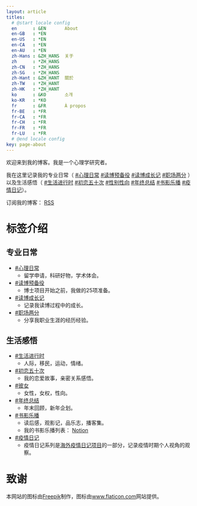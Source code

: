 ```yaml
---
layout: article
titles:
  # @start locale config
  en      : &EN       About
  en-GB   : *EN
  en-US   : *EN
  en-CA   : *EN
  en-AU   : *EN
  zh-Hans : &ZH_HANS  关于
  zh      : *ZH_HANS
  zh-CN   : *ZH_HANS
  zh-SG   : *ZH_HANS
  zh-Hant : &ZH_HANT  關於
  zh-TW   : *ZH_HANT
  zh-HK   : *ZH_HANT
  ko      : &KO       소개
  ko-KR   : *KO
  fr      : &FR       À propos
  fr-BE   : *FR
  fr-CA   : *FR
  fr-CH   : *FR
  fr-FR   : *FR
  fr-LU   : *FR
  # @end locale config
key: page-about
---
```


欢迎来到我的博客。我是一个心理学研究者。 

我在这里记录我的专业日常（ [#心理日常](https://samsmerrygoround.github.io/archive.html?tag=%E5%BF%83%E7%90%86%E6%97%A5%E5%B8%B8) [#读博预备役](https://samsmerrygoround.github.io/archive.html?tag=%E8%AF%BB%E5%8D%9A%E9%A2%84%E5%A4%87%E5%BD%B9) [#读博成长记](https://samsmerrygoround.github.io/archive.html?tag=%E8%AF%BB%E5%8D%9A%E6%88%90%E9%95%BF%E8%AE%B0) [#职场两分](https://samsmerrygoround.github.io/archive.html?tag=%E8%81%8C%E5%9C%BA%E4%B8%A4%E5%88%86) ）以及生活感悟（ [#生活进行时](https://samsmerrygoround.github.io/archive.html?tag=%E7%94%9F%E6%B4%BB%E8%BF%9B%E8%A1%8C%E6%97%B6) [#初恋五十次](https://samsmerrygoround.github.io/archive.html?tag=%E5%88%9D%E6%81%8B%E4%BA%94%E5%8D%81%E6%AC%A1) [#性别性向](https://samsmerrygoround.github.io/archive.html?tag=%E6%80%A7%E5%88%AB%E6%80%A7%E5%90%91) [#年终总结](https://samsmerrygoround.github.io/archive.html?tag=%E5%B9%B4%E7%BB%88%E6%80%BB%E7%BB%93) [#书影乐播](https://samsmerrygoround.github.io/archive.html?tag=%E4%B9%A6%E5%BD%B1%E4%B9%90%E6%92%AD) [#疫情日记](https://samsmerrygoround.github.io/archive.html?tag=%E7%96%AB%E6%83%85%E6%97%A5%E8%AE%B0)）。

订阅我的博客： [RSS](https://samsmerrygoround.github.io/feed)

# 标签介绍

## 专业日常
- [#心理日常](https://samsmerrygoround.github.io/archive.html?tag=%E5%BF%83%E7%90%86%E6%97%A5%E5%B8%B8) 
	- 留学申请，科研好物，学术体会。
- [#读博预备役](https://samsmerrygoround.github.io/archive.html?tag=%E8%AF%BB%E5%8D%9A%E9%A2%84%E5%A4%87%E5%BD%B9) 
	- 博士项目开始之前，我做的25项准备。
- [#读博成长记 ](https://samsmerrygoround.github.io/archive.html?tag=%E8%AF%BB%E5%8D%9A%E6%88%90%E9%95%BF%E8%AE%B0)
	- 记录我读博过程中的成长。
- [#职场两分](https://samsmerrygoround.github.io/archive.html?tag=%E8%81%8C%E5%9C%BA%E4%B8%A4%E5%88%86)
	- 分享我职业生涯的经历经验。

## 生活感悟
- [#生活进行时](https://samsmerrygoround.github.io/archive.html?tag=%E7%94%9F%E6%B4%BB%E8%BF%9B%E8%A1%8C%E6%97%B6) 
	- 人际，移民，运动，情绪。
- [#初恋五十次](https://samsmerrygoround.github.io/archive.html?tag=%E5%88%9D%E6%81%8B%E4%BA%94%E5%8D%81%E6%AC%A1) 
	- 我的恋爱故事，亲密关系感悟。
- [#彼女](https://samsmerrygoround.github.io/archive.html?tag=%E6%80%A7%E5%88%AB%E6%80%A7%E5%90%91) 
	- 女性，女权，性向。
- [#年终总结](https://samsmerrygoround.github.io/archive.html?tag=%E5%B9%B4%E7%BB%88%E6%80%BB%E7%BB%93)
	- 年末回顾，新年企划。
- [#书影乐播](https://samsmerrygoround.github.io/archive.html?tag=%E4%B9%A6%E5%BD%B1%E4%B9%90%E6%92%AD) 
	- 读后感，观影记，品乐志，播客集。
	- 我的书影乐播列表： [Notion](https://samxshang.notion.site/0219e218902a471c99f7f17ed81f551a?v=1993cca076d94d39b4d59aa04ff38872)
- [#疫情日记](https://samsmerrygoround.github.io/archive.html?tag=%E7%96%AB%E6%83%85%E6%97%A5%E8%AE%B0)
	- 疫情日记系列是[海外疫情日记项目](https://coronavirus-diaries-overseas.gitbook.io/coronavirus-diaries-overseas/)的一部分，记录疫情时期个人视角的观察。

# 致谢

<div>本网站的图标由<a href="https://www.freepik.com" title="Freepik">Freepik</a>制作，图标由<a href="https://www.flaticon.com/" title="Flaticon">www.flaticon.com</a>网站提供。</div>